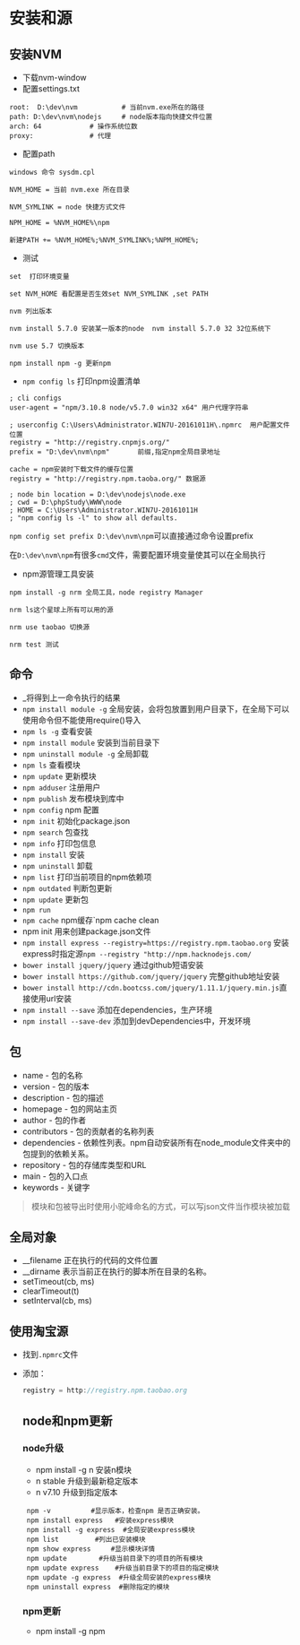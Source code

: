 # 安装和源

## 安装NVM

- 下载nvm-window
- 配置settings.txt

```
root:  D:\dev\nvm			# 当前nvm.exe所在的路径
path: D:\dev\nvm\nodejs		# node版本指向快捷文件位置
arch: 64			# 操作系统位数
proxy:				# 代理
```

- 配置path

```
windows 命令 sysdm.cpl

NVM_HOME = 当前 nvm.exe 所在目录

NVM_SYMLINK = node 快捷方式文件

NPM_HOME = %NVM_HOME%\npm

新建PATH += %NVM_HOME%;%NVM_SYMLINK%;%NPM_HOME%;
```

- 测试

```
set  打印环境变量

set NVM_HOME 看配置是否生效set NVM_SYMLINK ,set PATH

nvm 列出版本

nvm install 5.7.0 安装某一版本的node  nvm install 5.7.0 32 32位系统下

nvm use 5.7 切换版本 

npm install npm -g 更新npm 
```

- `npm config ls` 打印npm设置清单

```
; cli configs
user-agent = "npm/3.10.8 node/v5.7.0 win32 x64" 用户代理字符串

; userconfig C:\Users\Administrator.WIN7U-20161011H\.npmrc	用户配置文件位置
registry = "http://registry.cnpmjs.org/"
prefix = "D:\dev\nvm\npm"		前缀,指定npm全局目录地址

cache = npm安装时下载文件的缓存位置
registry = "http://registry.npm.taoba.org/" 数据源

; node bin location = D:\dev\nodejs\node.exe
; cwd = D:\phpStudy\WWW\node
; HOME = C:\Users\Administrator.WIN7U-20161011H
; "npm config ls -l" to show all defaults.
```

`npm config set prefix D:\dev\nvm\npm`可以直接通过命令设置prefix

在`D:\dev\nvm\npm`有很多`cmd`文件，需要配置环境变量使其可以在全局执行

- npm源管理工具安装

```
npm install -g nrm 全局工具，node registry Manager

nrm ls这个星球上所有可以用的源

nrm use taobao 切换源

nrm test 测试
```

## 命令

- _将得到上一命令执行的结果
- `npm install module -g` 全局安装，会将包放置到用户目录下，在全局下可以使用命令但不能使用require()导入
- `npm ls -g` 查看安装
- `npm install module` 安装到当前目录下
- `npm uninstall module -g` 全局卸载
- `npm ls` 查看模块
- `npm update` 更新模块
- `npm adduser` 注册用户
- `npm publish` 发布模块到库中
- `npm config` npm 配置
- `npm init` 初始化package.json
- `npm search` 包查找
- `npm info` 打印包信息
- `npm install`  安装
- `npm uninstall` 卸载
- `npm list` 打印当前项目的npm依赖项
- `npm outdated` 判断包更新
- `npm update` 更新包
- `npm run` 
- `npm cache` npm缓存`npm cache clean
- npm init 用来创建package.json文件
- `npm install express --registry=https://registry.npm.taobao.org` 安装express时指定源`npm --registry "http://npm.hacknodejs.com/`
- `bower install jquery/jquery` 通过github短语安装
- `bower install https://github.com/jquery/jquery` 完整github地址安装
- `bower install http://cdn.bootcss.com/jquery/1.11.1/jquery.min.js`直接使用url安装
- `npm install --save` 添加在dependencies，生产环境 
- `npm install --save-dev` 添加到devDependencies中，开发环境

## 包

- name - 包的名称
- version - 包的版本
- description - 包的描述
- homepage - 包的网站主页
- author - 包的作者
- contributors - 包的贡献者的名称列表
- dependencies - 依赖性列表。npm自动安装所有在node_module文件夹中的包提到的依赖关系。
- repository - 包的存储库类型和URL
- main - 包的入口点
- keywords - 关键字

> 模块和包被导出时使用小驼峰命名的方式，可以写json文件当作模块被加载

## 全局对象

- __filename 正在执行的代码的文件位置
- __dirname 表示当前正在执行的脚本所在目录的名称。
- setTimeout(cb, ms)
- clearTimeout(t)
- setInterval(cb, ms)

## 使用淘宝源

- 找到`.npmrc`文件

- 添加：

  ```javascript
  registry = http://registry.npm.taobao.org
  ```

  ## node和npm更新

  ### node升级

  - npm install -g n 安装n模块
  - n stable 升级到最新稳定版本
  - n v7.10 升级到指定版本

  ```
   npm -v          #显示版本，检查npm 是否正确安装。  
   npm install express   #安装express模块  
   npm install -g express  #全局安装express模块  
   npm list         #列出已安装模块  
   npm show express     #显示模块详情  
   npm update        #升级当前目录下的项目的所有模块  
   npm update express    #升级当前目录下的项目的指定模块  
   npm update -g express  #升级全局安装的express模块  
   npm uninstall express  #删除指定的模块
  ```

  ### npm更新

  - npm install -g npm